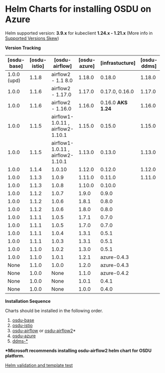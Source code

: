 # Helm Charts for installing OSDU on Azure

Helm supported version: __3.9.x__ for kubeclient __1.24.x - 1.21.x__ (More info in [Supported Versions Skew](https://helm.sh/docs/topics/version_skew/#supported-version-skew))

__Version Tracking__

| [osdu-base]  | [osdu-istio]   | [osdu-airflow]     | [osdu-azure]   |  [infrastucture]  |   [osdu-ddms]     |
| ------------ | -------------- | ------------------ | -------------- | ----------------- | ----------------- |
|  1.0.0 (upd) |  1.1.8         | airflow2 - 1.1 8.0 | 1.18.0         | 0.18.0            | 1.18.0            |
|  1.0.0       |  1.1.6         | airflow2 - 1.17.0  | 1.17.0         | 0.17.0, 0.16.0    | 1.17.0            |
|  1.0.0       |  1.1.6         | airflow2 - 1.16.0  | 1.16.0         | 0.16.0 __AKS 1.24__ | 1.16.0          |
|  1.0.0       |  1.1.5         | airflow1-1.0.11 , airflow2- 1.10.1 | 1.15.0         | 0.15.0            | 1.15.0 |
|  1.0.0       |  1.1.5         | airflow1-1.0.11 , airflow2- 1.10.1 | 1.13.0         | 0.13.0            | 1.13.0 |
|  1.0.0       |  1.1.4         | 1.0.10           | 1.12.0         | 0.12.0            | 1.12.0
|  1.0.0       |  1.1.3         | 1.0.9            | 1.11.0         | 0.11.0            | 1.11.0             |
|  1.0.0       |  1.1.3         | 1.0.8            | 1.10.0         | 0.10.0            |                   |
|  1.0.0       |  1.1.2         | 1.0.7            | 1.9.0          | 0.9.0             |                   |
|  1.0.0       |  1.1.2         | 1.0.6            | 1.8.1          | 0.8.0             |                   |
|  1.0.0       |  1.1.2         | 1.0.6            | 1.8.0          | 0.8.0             |                   |
|  1.0.0       |  1.1.1         | 1.0.5            | 1.7.1          | 0.7.0             |                   |
|  1.0.0       |  1.1.1         | 1.0.5            | 1.7.0          | 0.7.0             |                   |
|  1.0.0       |  1.1.1         | 1.0.4            | 1.3.1          | 0.5.1             |                   |
|  1.0.0       |  1.1.1         | 1.0.3            | 1.3.1          | 0.5.1             |                   |
|  1.0.0       |  1.1.0         | 1.0.2            | 1.3.0          | 0.5.1             |                   |
|  1.0.0       |  1.1.0         | 1.0.1            | 1.2.1          | azure-0.4.3       |                   |
|  None        |  1.1.0         | 1.0.0            | 1.2.0          | azure-0.4.3       |                   |
|  None        |  1.0.0         | None             | 1.1.0          | azure-0.4.2       |                   |
|  None        |  1.0.0         | None             | 1.0.1          | 0.4.1             |                   |
|  None        |  1.0.0         | None             | 1.0.0          | 0.4.0             |                   |

__Installation Sequence__

Charts should be installed in the following order.

1. [osdu-base](osdu-base/README.md)
2. [osdu-istio](osdu-istio/README.md)
3. [osdu-airflow](osdu-airflow/README.md) or [osdu-airflow2](osdu-airflow2/README.md)*
4. [osdu-azure](osdu-azure/README.md)
5. [ddms-*](osdu-ddms/README.md)

__*Microsoft recommends installing osdu-airflow2 helm chart for OSDU platform.__

[Helm validation and template test](./scripts/tests/README.md)
